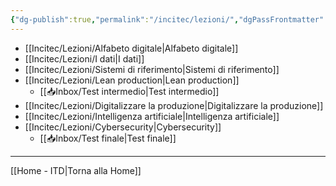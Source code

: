 ```yaml
---
{"dg-publish":true,"permalink":"/incitec/lezioni/","dgPassFrontmatter":true}
---
```



- [[Incitec/Lezioni/Alfabeto digitale\|Alfabeto digitale]]
- [[Incitec/Lezioni/I dati\|I dati]]
- [[Incitec/Lezioni/Sistemi di riferimento\|Sistemi di riferimento]] 
- [[Incitec/Lezioni/Lean production\|Lean production]]
	- [[📥Inbox/Test intermedio\|Test intermedio]]
- [[Incitec/Lezioni/Digitalizzare la produzione\|Digitalizzare la produzione]]
- [[Incitec/Lezioni/Intelligenza artificiale\|Intelligenza artificiale]]
- [[Incitec/Lezioni/Cybersecurity\|Cybersecurity]]
   - [[📥Inbox/Test finale\|Test finale]]

---

[[Home - ITD\|Torna alla Home]]